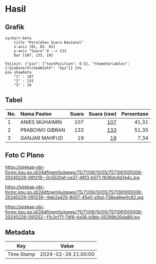 # Hasil

## Grafik

```mermaid
xychart-beta
    title "Perolehan Suara Nasional"
    x-axis [01, 02, 03]
    y-axis "Suara" 0 --> 133
    bar [107, 133, 19]
```

```mermaid
%%{init: {"pie": {"textPosition": 0.5}, "themeVariables": {"pieOuterStrokeWidth": "5px"}} }%%
pie showData
    "1" : 107
    "2" : 133
    "3" : 19
```

## Tabel

| No. | Nama Paslon    | Suara | Suara (raw) | Persentase |
|:--- |:-------------- | -----:| -----------:| ----------:|
| 1   | ANIES MUHAIMIN | 107   | [107][p-1]  | 41,31      |
| 2   | PRABOWO GIBRAN | 133   | [133][p-2]  | 51,35      |
| 3   | GANJAR MAHFUD  | 19    | [19][p-3]   | 7,34       |


[p-1]: https://github.com/gigit-pemilu/pemilu-2024/blob/main/pilpres/hitung-suara/sub/75-gorontalo/sub/71-kota-gorontalo/sub/06-kota-tengah/sub/1005-paguyaman/sub/008-tps/sub/paslon-1.txt
[p-2]: https://github.com/gigit-pemilu/pemilu-2024/blob/main/pilpres/hitung-suara/sub/75-gorontalo/sub/71-kota-gorontalo/sub/06-kota-tengah/sub/1005-paguyaman/sub/008-tps/sub/paslon-2.txt
[p-3]: https://github.com/gigit-pemilu/pemilu-2024/blob/main/pilpres/hitung-suara/sub/75-gorontalo/sub/71-kota-gorontalo/sub/06-kota-tengah/sub/1005-paguyaman/sub/008-tps/sub/paslon-3.txt

## Foto C Plano

https://sirekap-obj-formc.kpu.go.id/24df/pemilu/ppwp/75/71/06/10/05/7571061005008-20240226-091219--0c5520af-ce37-46f3-b071-f936dc6d7e4c.jpg

https://sirekap-obj-formc.kpu.go.id/24df/pemilu/ppwp/75/71/06/10/05/7571061005008-20240226-091239--9eb2a425-8007-45e0-a1bd-738ea9ee0c82.jpg

https://sirekap-obj-formc.kpu.go.id/24df/pemilu/ppwp/75/71/06/10/05/7571061005008-20240226-091252--f1c3cf71-7df8-4a58-b9bb-05399b30da89.jpg


## Metadata

| Key        | Value               |
| ---------- | ------------------- |
| Time Stamp | 2024-02-26 21:00:00 |



